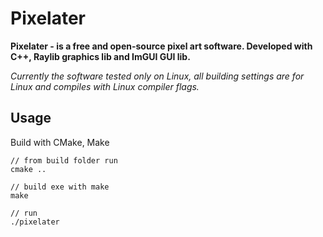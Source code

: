 # Pixelater 

<b> Pixelater - is a free and open-source pixel art software. Developed with C++, Raylib graphics lib and ImGUI GUI lib. </b>

 *Currently the software tested only on Linux, all building settings are for Linux and compiles with Linux compiler flags.*

## Usage
Build with CMake, Make
```
// from build folder run
cmake ..

// build exe with make
make

// run
./pixelater
```
